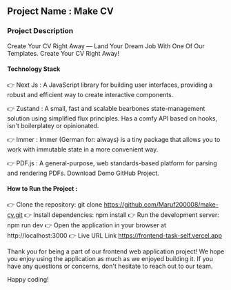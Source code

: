 ## Project Name : Make CV

### Project Description

Create Your CV Right Away — Land Your Dream Job With One Of Our Templates. Create Your CV Right Away!

#### Technology Stack

👉 Next Js : A JavaScript library for building user interfaces, providing a robust and efficient way to create interactive components.

👉 Zustand : A small, fast and scalable bearbones state-management solution using simplified flux principles. Has a comfy API based on hooks, isn't boilerplatey or opinionated.

👉 Immer : Immer (German for: always) is a tiny package that allows you to work with immutable state in a more convenient way.

👉 PDF.js : A general-purpose, web standards-based platform for parsing and rendering PDFs. Download Demo GitHub Project.

#### How to Run the Project :

👉 Clone the repository: git clone https://github.com/Maruf200008/make-cv.git
👉 Install dependencies: npm install
👉 Run the development server: npm run dev
👉 Open the application in your browser at http://localhost:3000
👉 Live URL Link https://frontend-task-self.vercel.app

Thank you for being a part of our frontend web application project! We hope you enjoy using the application as much as we enjoyed building it. If you have any questions or concerns, don't hesitate to reach out to our team.

Happy coding!

